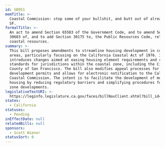 ```yaml
---
id: SB951
memTitle: >-
  Coastal Commission: stop some of your bullshit, and butt out of already-urban
  SF.
formalTitle: >-
  An act to amend Section 65583 of the Government Code, and to amend Section
  30603 of, and to add Section 30175 to, the Public Resources Code, relating to
  coastal resources.
summary: >-
  This bill proposes amendments to streamline housing development in coastal
  areas, particularly focusing on the California Coastal Act of 1976. It
  introduces changes aimed at easing housing element requirements and rezoning
  standards for jurisdictions within the coastal zone, including the City and
  County of San Francisco. The bill also modifies appeal processes for coastal
  development permits and allows for electronic notification to the California
  Coastal Commission. The intent is to facilitate the development of more
  housing by reducing regulatory barriers and simplifying procedures for coastal
  zone developments.
legislativeTextURI: >-
  https://leginfo.legislature.ca.gov/faces/billNavClient.xhtml?bill_id=202320240SB951
states:
  - California
statuses:
  - Pending
inEffectDate: null
relatedBills: null
sponsors:
  - Scott Wiener
statusSort: 0
---
```

